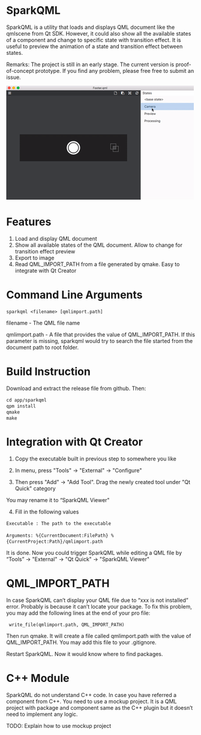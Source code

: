 # SparkQML

SparkQML is a utility that loads and displays QML document like the qmlscene from Qt SDK. 
However, it could also show all the available states of a component and change to specific state with transition effect.
It is useful to preview the animation of a state and transition effect between states.

Remarks:  The project is still in an early stage. 
The current version is proof-of-concept prototype. 
If you find any problem, please free free to submit an issue.

![Screenshot](https://raw.githubusercontent.com/benlau/junkcode/master/docs/SparkQML.gif)

Features
========

 1. Load and display QML document
 2. Show all available states of the QML document. Allow to change for transition effect preview
 3. Export to image
 4. Read QML_IMPORT_PATH from a file generated by qmake. Easy to integrate with Qt Creator

Command Line Arguments
======================

    sparkqml <filename> [qmlimport.path]

filename - The QML file name

qmlimport.path  - A file that provides the value of QML_IMPORT_PATH. If this parameter is missing, sparkqml would try to search the file started from the document path to root folder.

Build Instruction
=================

Download and extract the release file from github. Then:

```
cd app/sparkqml
qpm install
qmake
make
```


Integration with Qt Creator
============================

1) Copy the executable built in previous step to somewhere you like

2) In menu, press "Tools" -> "External" -> "Configure"

3) Then press "Add" -> "Add Tool". Drag the newly created tool under "Qt Quick" category

You may rename it to “SparkQML Viewer"

4) Fill in the following values

```
Executable : The path to the executable

Arguments: %{CurrentDocument:FilePath} %{CurrentProject:Path}/qmlimport.path
```

It is done. Now you could trigger SparkQML while editing a QML file by “Tools” -> "External" -> "Qt Quick" -> "SparkQML Viewer"

QML_IMPORT_PATH
==================

In case SparkQML can’t display your QML file due to “xxx is not installed” error. 
Probably is because it can’t locate your package. 
To fix this problem, you may add the following lines at the end of your pro file:

     write_file(qmlimport.path, QML_IMPORT_PATH)

Then run qmake.
It will create a file called qmlimport.path with the value of QML_IMPORT_PATH.
You may add this file to your .gitignore.

Restart SparkQML. Now it would know where to find packages.

C++ Module
==========

SparkQML do not understand C++ code. 
In case you have referred a component from C++. 
You need to use a mockup project. 
It is a QML project with package and component same as the C++ plugin but it doesn’t need to implement any logic.

TODO: Explain how to use mockup project

